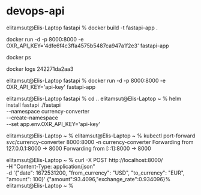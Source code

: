 # devops-api

elitamsut@Elis-Laptop fastapi % docker build -t fastapi-app .

docker run -d -p 8000:8000 -e OXR_API_KEY='4dfe6f4c3ffa4575b5487ca947a1f2e3' fastapi-app

docker ps

docker logs 242271da2aa3

elitamsut@Elis-Laptop fastapi % docker run -d -p 8000:8000 -e OXR_API_KEY='api-key' fastapi-app



elitamsut@Elis-Laptop fastapi % cd ..
elitamsut@Elis-Laptop ~ % helm install fastapi ./fastapi \
--namespace currency-converter \
--create-namespace \
--set app.env.OXR_API_KEY='api-key'


elitamsut@Elis-Laptop ~ % 
elitamsut@Elis-Laptop ~ % kubectl port-forward svc/currency-converter 8000:8000 -n currency-converter
Forwarding from 127.0.0.1:8000 -> 8000
Forwarding from [::1]:8000 -> 8000



elitamsut@Elis-Laptop ~ % curl -X POST http://localhost:8000/ \
-H "Content-Type: application/json" \
-d '{"date": 1672531200, "from_currency": "USD", "to_currency": "EUR", "amount": 100}'
{"amount":93.4096,"exchange_rate":0.934096}%                                                                          elitamsut@Elis-Laptop ~ % 



